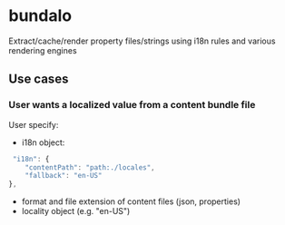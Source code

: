 # bundalo

Extract/cache/render property files/strings using i18n rules and various rendering engines

## Use cases

### User wants a localized value from a content bundle file

User specify:
* i18n object: 
```javascript
 "i18n": {
    "contentPath": "path:./locales",
    "fallback": "en-US"
},
```
* format and file extension of content files (json, properties)
* locality object (e.g. "en-US")